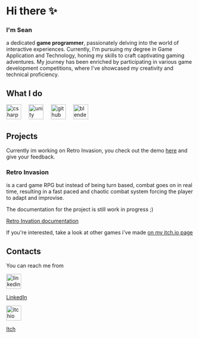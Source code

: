 # Hi there ✨
### I'm Sean
a dedicated **game programmer**, passionately delving into the world of interactive experiences. Currently, I'm pursuing my degree in Game Application and Technology, honing my skills to craft captivating gaming adventures. My journey has been enriched by participating in various game development competitions, where I've showcased my creativity and technical proficiency.

## What I do
<div align="left">
  <img src="https://cdn.jsdelivr.net/gh/devicons/devicon/icons/csharp/csharp-original.svg" height="40" alt="csharp logo"  />
  <img width="12" />
  <img src="https://cdn-icons-png.flaticon.com/512/5969/5969346.png" height="40" alt="unity logo"  />
  <img width="12" />
  <img src="https://cdn-icons-png.flaticon.com/512/5968/5968866.png" height="40" alt="github logo"  />
  <img width="12" />
  <img src="https://cdn.jsdelivr.net/gh/devicons/devicon/icons/blender/blender-original.svg" height="40" alt="blender logo"  />
</div>

## Projects
Currently im working on Retro Invasion,
you check out the demo [here](https://wilsonn.itch.io/retro-invasion) and give your feedback.

### Retro Invasion
is a card game RPG but instead of being turn based, combat goes on in real time, resulting in a fast paced and chaotic combat system forcing the player to adapt and improvise.

The documentation for the project is still work in progress ;)

[Retro Invation documentation](./ProjectDocumentations/RetroInvasion)

If you're interested, take a look at other games i've made [on my itch.io page](https://smtt.itch.io/)

## Contacts
You can reach me from
<div align="left">
  <img src="https://raw.githubusercontent.com/maurodesouza/profile-readme-generator/master/src/assets/icons/social/linkedin/default.svg" width="40" height="40" alt="linkedin logo"  />
</div>

[LinkedIn](https://www.linkedin.com/in/sean-matt/)

<div align="left">
  <img src="https://static.itch.io/images/itchio-textless-white.svg" width="40" height="40" alt="itchio logo"  />
</div>

[Itch](https://smtt.itch.io/)
